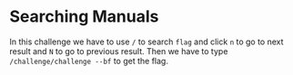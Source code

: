 # Searching Manuals

In this challenge we have to use `/` to search `flag` and click `n` to go to next result and `N` to go to previous result.
Then we have to type `/challenge/challenge --bf` to get the flag.
